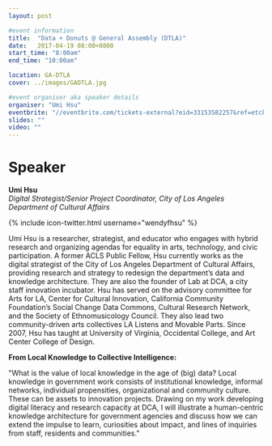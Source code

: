 ```yaml
---
layout: post

#event information
title:  "Data + Donuts @ General Assembly (DTLA)"
date:   2017-04-19 08:00+0800
start_time: "8:00am"
end_time: "10:00am"

location: GA-DTLA
cover: ../images/GADTLA.jpg

#event organiser aka speaker details
organiser: "Umi Hsu"
eventbrite: "//eventbrite.com/tickets-external?eid=33153582257&ref=etckt"
slides: ""
video: ""
---
```


# Speaker
__Umi Hsu__<br>
_Digital Strategist/Senior Project Coordinator, City of Los Angeles Department of Cultural Affairs_

{% include icon-twitter.html username="wendyfhsu" %}

Umi Hsu is a researcher, strategist, and educator who engages with hybrid research and organizing agendas for equality in arts, technology, and civic participation. A former ACLS Public Fellow, Hsu currently works as the digital strategist of the City of Los Angeles Department of Cultural Affairs, providing research and strategy to redesign the department’s data and knowledge architecture. They are also the founder of Lab at DCA, a city staff innovation incubator. Hsu has served on the advisory committee for Arts for LA, Center for Cultural Innovation, California Community Foundation’s Social Change Data Commons, Cultural Research Network, and the Society of Ethnomusicology Council. They also lead two community-driven arts collectives LA Listens and Movable Parts. Since 2007, Hsu has taught at University of Virginia, Occidental College, and Art Center College of Design.

__From Local Knowledge to Collective Intelligence:__

"What is the value of local knowledge in the age of (big) data? Local knowledge in government work consists of institutional knowledge, informal networks, individual propensities, organizational and community culture. These can be assets to innovation projects. Drawing on my work developing digital literacy and research capacity at DCA, I will illustrate a human-centric knowledge architecture for government agencies and discuss how we can extend the impulse to learn, curiosities about impact, and lines of inquiries from staff, residents and communities."
